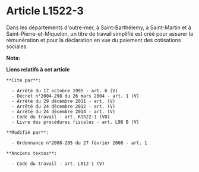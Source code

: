 # Article L1522-3

Dans les départements    d'outre-mer,  à Saint-Barthélemy, à Saint-Martin et à Saint-Pierre-et-Miquelon, un titre de travail
simplifié est créé pour assurer la rémunération et pour la déclaration en vue du paiement des cotisations sociales.

**Nota:**



**Liens relatifs à cet article**

	**Cité par**:

	  - Arrêté du 17 octobre 1995 - art. 6 (V)
	  - Décret n°2004-298 du 26 mars 2004 - art. 1 (V)
	  - Arrêté du 29 décembre 2011 - art. (V)
	  - Arrêté du 24 décembre 2012 - art. (V)
	  - Arrêté du 24 décembre 2014 - art. (V)
	  - Code du travail - art. R1522-1 (VD)
	  - Livre des procédures fiscales - art. L98 B (V)

	**Modifié par**:

	  - Ordonnance n°2008-205 du 27 février 2008 - art. 1

	**Anciens textes**:

	  - Code du travail - art. L812-1 (V)
